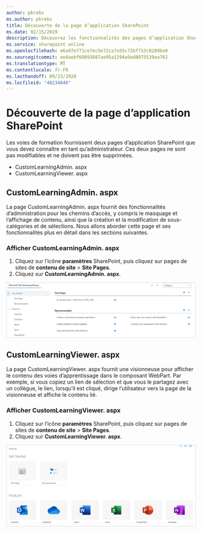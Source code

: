 ```yaml
---
author: pkrebs
ms.author: pkrebs
title: Découverte de la page d’application SharePoint
ms.date: 02/15/2019
description: Découvrez les fonctionnalités des pages d’application SharePoint dans les voies d’apprentissage Microsoft 365.
ms.service: sharepoint online
ms.openlocfilehash: e6a97e771ce7ec5e72ca7a55c72bf753c8289be0
ms.sourcegitcommit: ee4aebf60893887ae95a1294a9ad8975539ea762
ms.translationtype: MT
ms.contentlocale: fr-FR
ms.lasthandoff: 09/23/2020
ms.locfileid: "48234646"
---
```

# <a name="get-to-know-the-sharepoint-application-pages"></a>Découverte de la page d’application SharePoint

Les voies de formation fournissent deux pages d’application SharePoint que vous devez connaître en tant qu’administrateur. Ces deux pages ne sont pas modifiables et ne doivent pas être supprimées. 

- CustomLearningAdmin. aspx
- CustomLearningViewer. aspx

## <a name="customlearningadminaspx"></a>CustomLearningAdmin. aspx

La page CustomLearningAdmin. aspx fournit des fonctionnalités d’administration pour les chemins d’accès, y compris le masquage et l’affichage de contenu, ainsi que la création et la modification de sous-catégories et de sélections. Nous allons aborder cette page et ses fonctionnalités plus en détail dans les sections suivantes.

### <a name="view-customlearningadminaspx"></a>Afficher CustomLearningAdmin. aspx

1. Cliquez sur l’icône **paramètres** SharePoint, puis cliquez sur pages de sites de **contenu de site**  >  **Site Pages**. 
2. Cliquez sur **CustomLearningAdmin. aspx**. 

![cg-adminapppage.png](media/cg-adminapppage.png)

## <a name="customlearningvieweraspx"></a>CustomLearningViewer. aspx
La page CustomLearningViewer. aspx fournit une visionneuse pour afficher le contenu des voies d’apprentissage dans le composant WebPart. Par exemple, si vous copiez un lien de sélection et que vous le partagez avec un collègue, le lien, lorsqu’il est cliqué, dirige l’utilisateur vers la page de la visionneuse et affiche le contenu lié. 

### <a name="view-customlearningvieweraspx"></a>Afficher CustomLearningViewer. aspx

1. Cliquez sur l’icône **paramètres** SharePoint, puis cliquez sur pages de sites de **contenu de site**  >  **Site Pages**. 
2. Cliquez sur **CustomLearningViewer. aspx**. 

![cg-viewerapppage.png](media/cg-viewerapppage.png)

